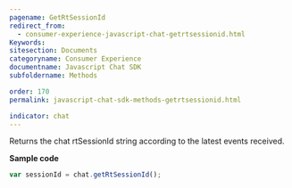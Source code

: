 ```yaml
---
pagename: GetRtSessionId
redirect_from:
  - consumer-experience-javascript-chat-getrtsessionid.html
Keywords:
sitesection: Documents
categoryname: Consumer Experience
documentname: Javascript Chat SDK
subfoldername: Methods

order: 170
permalink: javascript-chat-sdk-methods-getrtsessionid.html

indicator: chat
---
```


Returns the chat rtSessionId string according to the latest events received.

**Sample code**

```javascript
var sessionId = chat.getRtSessionId();
```
